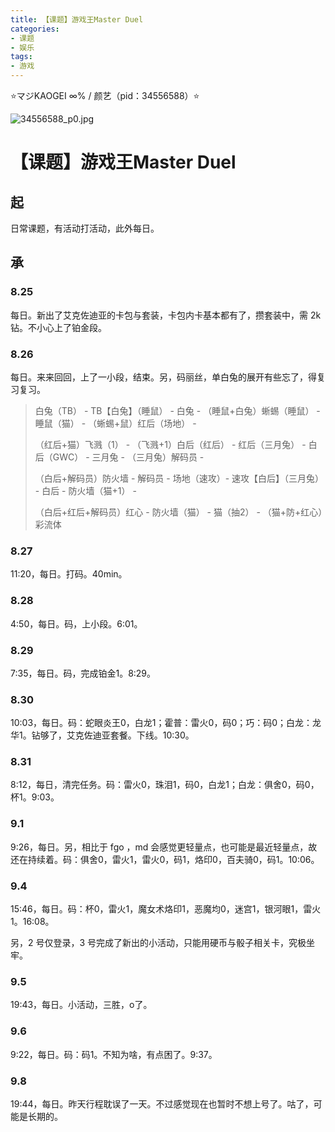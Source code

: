 ```yaml
---
title: 【课题】游戏王Master Duel
categories:
- 课题
- 娱乐
tags:
- 游戏
---
```


⭐マジKAOGEI ∞% / 颜艺（pid：34556588）⭐

![34556588_p0.jpg](https://byyw-oss1.oss-cn-hangzhou.aliyuncs.com/img/2025/08/25-1f508a34747274b2d44ab67c3a78e418-34556588_p0.jpg.webp)

# 【课题】游戏王Master Duel

## 起

日常课题，有活动打活动，此外每日。

## 承

### 8.25

每日。新出了艾克佐迪亚的卡包与套装，卡包内卡基本都有了，攒套装中，需 2k 钻。不小心上了铂金段。

### 8.26

每日。来来回回，上了一小段，结束。另，码丽丝，单白兔的展开有些忘了，得复习复习。

  >白兔（TB） - TB【白兔】（睡鼠） - 白兔 - （睡鼠+白兔）蜥蜴（睡鼠） - 睡鼠（猫） - （蜥蜴+鼠）红后（场地） - 
  >
  >（红后+猫）飞溅（1） - （飞溅+1）白后（红后） - 红后（三月兔） - 白后（GWC） - 三月兔 - （三月兔）解码员 - 
  >
  >（白后+解码员）防火墙 - 解码员 - 场地（速攻）- 速攻【白后】（三月兔） - 白后 - 防火墙（猫+1） - 
  >
  >（白后+红后+解码员）红心 - 防火墙（猫） - 猫（抽2） - （猫+防+红心）彩流体

  ### 8.27

11:20，每日。打码。40min。

### 8.28

4:50，每日。码，上小段。6:01。

### 8.29

7:35，每日。码，完成铂金1。8:29。

### 8.30

10:03，每日。码：蛇眼炎王0，白龙1；霍普：雷火0，码0；巧：码0；白龙：龙华1。钻够了，艾克佐迪亚套餐。下线。10:30。

### 8.31

8:12，每日，清完任务。码：雷火0，珠泪1，码0，白龙1；白龙：俱舍0，码0，杯1。9:03。

### 9.1

9:26，每日。另，相比于 fgo ，md 会感觉更轻量点，也可能是最近轻量点，故还在持续着。码：俱舍0，雷火1，雷火0，码1，烙印0，百夫骑0，码1。10:06。

### 9.4

15:46，每日。码：杯0，雷火1，魔女术烙印1，恶魔均0，迷宫1，银河眼1，雷火1。16:08。

另，2 号仅登录，3 号完成了新出的小活动，只能用硬币与骰子相关卡，究极坐牢。

### 9.5

19:43，每日。小活动，三胜，o了。

### 9.6

9:22，每日。码：码1。不知为啥，有点困了。9:37。

### 9.8

19:44，每日。昨天行程耽误了一天。不过感觉现在也暂时不想上号了。咕了，可能是长期的。

